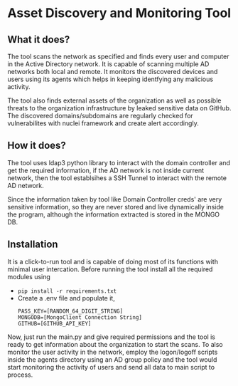 # Asset Discovery and Monitoring Tool
## What it does?
The tool scans the network as specified and finds every user and computer in the Active Directory network. It is capable of scanning multiple AD networks both local and remote. It monitors the discovered devices and users using its agents which helps in keeping identfying any malicious activity.


The tool also finds external assets of the organization as well as possible threats to the organization infrastructure by leaked sensitive data on GitHub. The discovered domains/subdomains are regularly checked for vulnerabilites with nuclei framework and create alert accordingly.

## How it does?
The tool uses ldap3 python library to interact with the domain controller and get the required information, if the AD network is not inside current network, then the tool establsihes a SSH Tunnel to interact with the remote AD network.


Since the information taken by tool like Domain Controller creds' are very sensitive information, so they are never stored and live dynamically inside the program, although the information extracted is stored in the MONGO DB. 

## Installation
It is a click-to-run tool and is capable of doing most of its functions with minimal user intercation. Before running the tool install all the required modules using 
*   ```pip install -r requirements.txt```
*   Create a .env file and populate it,
    ```
    PASS_KEY=[RANDOM_64_DIGIT_STRING]
    MONGODB=[MongoClient Connection String]
    GITHUB=[GITHUB_API_KEY]
    ```


Now, just run the main.py and give required permissions and the tool is ready to get information about the organization to start the scans.
To also monitor the user activity in the network, employ the logon/logoff scripts inside the agents directory using an AD group policy and the tool would start monitoring the activity of users and send all data to main script to process.



